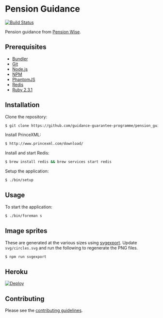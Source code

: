 # Pension Guidance

[![Build Status](https://travis-ci.org/guidance-guarantee-programme/pension_guidance.svg)](https://travis-ci.org/guidance-guarantee-programme/pension_guidance)

Pension guidance from [Pension Wise].


## Prerequisites

* [Bundler]
* [Git]
* [Node.js][Node]
* [NPM]
* [PhantomJS][phantomjs]
* [Redis]
* [Ruby 2.3.1][Ruby]


## Installation

Clone the repository:

```sh
$ git clone https://github.com/guidance-guarantee-programme/pension_guidance.git
```

Install PrinceXML:

```sh
$ http://www.princexml.com/download/
```

Install and start Redis:

```sh
$ brew install redis && brew services start redis
```

Setup the application:

```sh
$ ./bin/setup
```

## Usage

To start the application:

```sh
$ ./bin/foreman s
```

## Image sprites

These are generated at the various sizes using [svgexport]. Update `svg/circles.svg` and run the following to
regenerate the PNG files.

```sh
$ npm run svgexport
```

## Heroku

[![Deploy](https://www.herokucdn.com/deploy/button.png)](https://heroku.com/deploy)


## Contributing

Please see the [contributing guidelines](/CONTRIBUTING.md).

[bundler]: http://bundler.io
[git]: http://git-scm.com
[heroku]: https://www.heroku.com
[node]: http://nodejs.org
[npm]: https://www.npmjs.org
[pension wise]: https://www.pensionwise.gov.uk
[phantomjs]: http://phantomjs.org
[redis]: http://redis.io/
[ruby]: http://www.ruby-lang.org/en
[svgexport]: https://github.com/shakiba/svgexport
